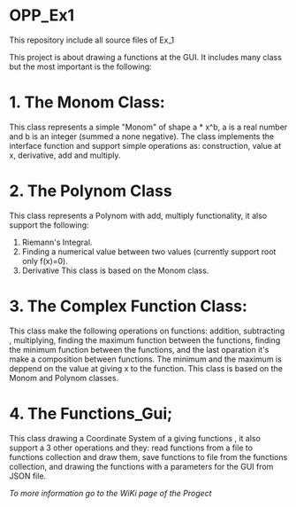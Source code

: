 # OPP_Ex1
This repository include all source files of Ex_1

This project is about drawing a functions at the GUI.
It includes many class but the most important is the following:

# 1. The Monom Class:
This class represents a simple "Monom" of shape a * x^b, a is a real number and b is an integer (summed a none negative).
The class implements the interface function and support simple operations as: construction, value at x, derivative, add and multiply.

# 2. The Polynom Class
This class represents a Polynom with add, multiply functionality, it also support the following:
1. Riemann's Integral.
2. Finding a numerical value between two values (currently support root only f(x)=0).
3. Derivative
This class is based on the Monom class.

# 3. The Complex Function Class:
This class make the following operations on functions: addition, subtracting , multiplying, finding the maximum
function between the functions, finding the minimum function between the functions, and the last oparation it's make a composition between functions.
The minimum and the maximum is deppend on the value at giving x to the function.
This class is based on the Monom and Polynom classes.

# 4. The Functions_Gui;
This class drawing a Coordinate System of a giving functions , it also support a 3 other 
operations and they: read functions from a file to functions collection and draw them, save functions to file
from the functions collection, and drawing the functions with a parameters for the GUI from JSON file.
 
*To more information go to the WiKi page of the Progect*
